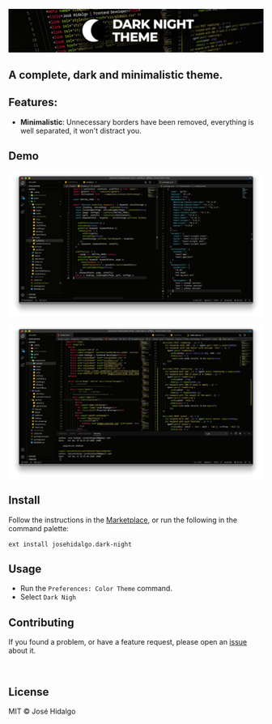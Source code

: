 <!-- # Dark Night Theme -->
<!-- <p align="center">
  <img src="https://raw.githubusercontent.com/ImJoseHidalgo/vscode-dark-night/main/resources/icon-theme.png" width="128" alt="Logo">
  <img src="./resources/baner-dark-night-theme.jpg" alt="Logo">
</p> -->
![preview](./resources/baner-dark-night-theme.jpg)

## A complete, dark and minimalistic theme.

## Features:
- **Minimalistic**: Unnecessary borders have been removed, everything is well separated, it won't distract you.

## Demo
![preview](https://raw.githubusercontent.com/ImJoseHidalgo/vscode-dark-night/main/resources/Dark-Night-Theme-Preview.png)

![preview-terminal](https://raw.githubusercontent.com/ImJoseHidalgo/vscode-dark-night/main/resources/Dark-Night-Theme-Preview-V2.png)

## Install

Follow the instructions in the [Marketplace](https://marketplace.visualstudio.com/items?itemName=josehidalgo.dark-night), or run the following in the command palette:

```shell
ext install josehidalgo.dark-night
```
## Usage

- Run the `Preferences: Color Theme` command.
- Select `Dark Nigh`

## Contributing

If you found a problem, or have a feature request, please open an [issue](https://github.com/imjosehidalgo/vscode-dark-night/issues) about it.

<br>

## License

MIT © José Hidalgo
